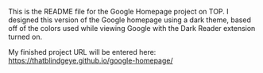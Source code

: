This is the README file for the Google Homepage project on TOP. I designed this version
of the Google homepage using a dark theme, based off of the colors used while viewing
Google with the Dark Reader extension turned on.

My finished project URL will be entered here: https://thatblindgeye.github.io/google-homepage/
